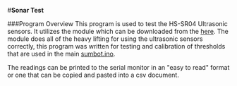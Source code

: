 #**Sonar Test**

###Program Overview
This program is used to test the HS-SR04 Ultrasonic sensors. It utilizes the module which can be downloaded from the [here](http://tutorial.cytron.com.my/2012/10/11/testing-ultrasonic-ranging-module-sn-hc-sr04/). The module does all of the heavy lifting for using the ultrasonic sensors correctly, this program was written for testing and calibration of thresholds that are used in the main [sumbot.ino](https://github.com/ItsNotaDollar/sumobot-teamEh/tree/master/sumobot). 

The readings can be printed to the serial monitor in an "easy to read" format or one that can be copied and pasted into a csv document.